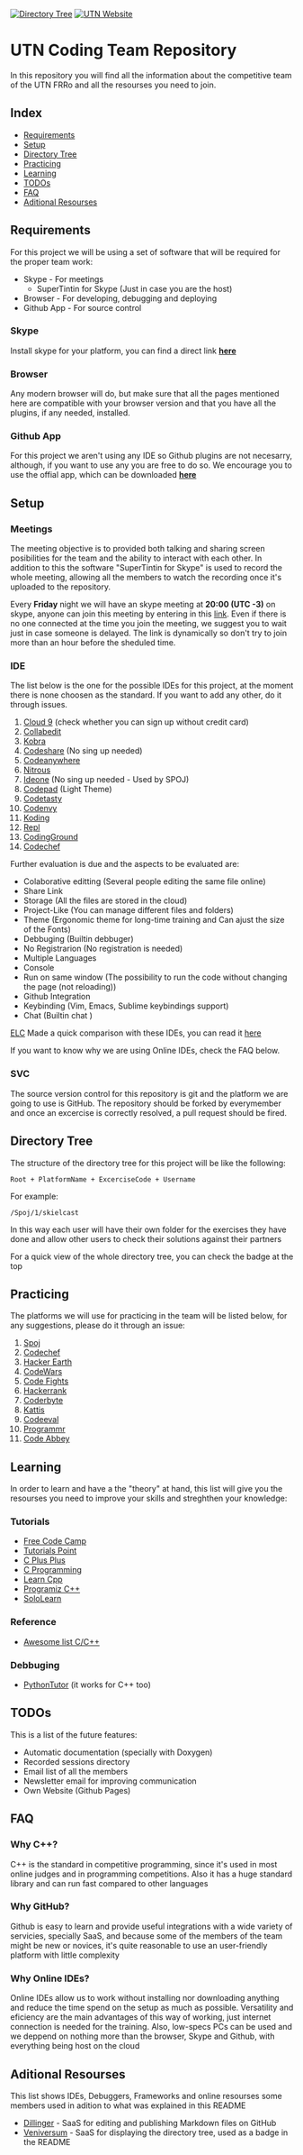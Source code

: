 [![Directory Tree](https://img.shields.io/badge/dic--tree-online-brightgreen.svg)](http://veniversum.me/git-visualizer/?owner=ELC&repo=utn-coding-team)
[![UTN Website](https://img.shields.io/badge/UTN%20Site-Online-blue.svg)](http://www.frro.utn.edu.ar/)

# UTN Coding Team Repository
In this repository you will find all the information about the competitive team of the UTN FRRo and all the resourses you need to join.

## Index
* [Requirements](#requirements)
* [Setup](#setup)
* [Directory Tree](#directory-tree)
* [Practicing](#practicing)
* [Learning](#learning)
* [TODOs](#todos)
* [FAQ](#faq)
* [Aditional Resourses](#aditional-resourses)

## Requirements

For this project we will be using a set of software that will be required for the proper team work:
- Skype - For meetings
    - SuperTintin for Skype  (Just in case you are the host)
- Browser - For developing, debugging and deploying
- Github App - For source control


### Skype
Install skype for your platform, you can find a direct link **[here](https://www.skype.com/es/download-skype/skype-for-computer/)**

### Browser
Any modern browser will do, but make sure that all the pages mentioned here are compatible with your browser version and that you have all the plugins, if any needed, installed.

### Github App
For this project we aren't using any IDE so Github plugins are not necesarry, although, if you want to use any you are free to do so. We encourage you to use the offial app, which can be downloaded **[here](https://desktop.github.com/)**

## Setup

### Meetings
The meeting objective is to provided both talking and sharing screen posibilities for the team and the ability to interact with each other. In addition to this the software "SuperTintin for Skype" is used to record the whole meeting, allowing all the members to watch the recording once it's uploaded to the repository.

Every **Friday** night we will have an skype meeting at **20:00 (UTC -3)** on skype, anyone can join this meeting by entering in this [link](http://bit.do/UTNTraining). Even if there is no one connected at the time you join the meeting, we suggest you to wait just in case someone is delayed. The link is dynamically so don't try to join more than an hour before the sheduled time.

### IDE
The list below is the one for the possible IDEs for this project, at the moment there is none choosen as the standard. If you want to add any other, do it through issues.

1. [Cloud 9](https://c9.io) (check whether you can sign up without credit card)
2. [Collabedit](http://collabedit.com/)
3. [Kobra](https://kobra.io)
4. [Codeshare](https://codeshare.io) (No sing up needed)
5. [Codeanywhere](https://codeanywhere.com)
6. [Nitrous](https://www.nitrous.io)
7. [Ideone](https://ideone.com/) (No sing up needed - Used by SPOJ)
8. [Codepad](https://codepad.co) (Light Theme)
9. [Codetasty](https://codetasty.com)
10. [Codenvy](https://codenvy.io)
11. [Koding](https://koding.com)
12. [Repl](https://repl.it/)
13. [CodingGround](https://www.tutorialspoint.com/codingground.htm)
14. [Codechef](https://www.codechef.com)

Further evaluation is due and the aspects to be evaluated are:
- Colaborative editting (Several people editing the same file online)
- Share Link
- Storage (All the files are stored in the cloud)
- Project-Like (You can manage different files and folders)
- Theme (Ergonomic theme for long-time training and Can ajust the size of the Fonts)
- Debbuging (Builtin debbuger)
- No Registrarion (No registration is needed)
- Multiple Languages
- Console
- Run on same window (The possibility to run the code without changing the page (not reloading))
- Github Integration
- Keybinding (Vim, Emacs, Sublime keybindings support)
- Chat (Builtin chat )

[ELC](https://github.com/ELC) Made a quick comparison with these IDEs, you can read it [here](IDEComparison.md)

If you want to know why we are using Online IDEs, check the FAQ below.

### SVC
The source version control for this repository is git and the platform we are going to use is GitHub. The repository should be forked by everymember and once an excercise is correctly resolved, a pull request should be fired.

## Directory Tree
The structure of the directory tree for this project will be like the following:
```
Root + PlatformName + ExcerciseCode + Username
```

For example:
```
/Spoj/1/skielcast
```

In this way each user will have their own folder for the exercises they have done and allow other users to check their solutions against their partners

For a quick view of the whole directory tree, you can check the badge at the top

## Practicing
The platforms we will use for practicing in the team will be listed below, for any suggestions, please do it through an issue:
1. [Spoj](http://www.spoj.com)
2. [Codechef](https://www.codechef.com/problems/easy/)
3. [Hacker Earth](https://www.hackerearth.com/users/basic-details/)
4. [CodeWars](https://www.codewars.com)
5. [Code Fights](https://codefights.com)
6. [Hackerrank](https://www.hackerrank.com/domains)
7. [Coderbyte](https://coderbyte.com/challenges)
8. [Kattis](https://open.kattis.com/)
9. [Codeeval](https://www.codeeval.com/open_challenges/)
10. [Programmr](http://www.programmr.com/exercises?lang=cpp)
11. [Code Abbey](http://www.codeabbey.com/index/task_list)

## Learning
In order to learn and have a the "theory" at hand, this list will give you the resourses you need to improve your skills and streghthen your knowledge:

### Tutorials
- [Free Code Camp](https://www.freecodecamp.com)
- [Tutorials Point](https://www.tutorialspoint.com/tutorialslibrary.htm)
- [C Plus Plus](http://www.cplusplus.com/doc/tutorial/)
- [C Programming](http://www.cprogramming.com/tutorial.html)
- [Learn Cpp](http://www.learncpp.com/)
- [Programiz C++](http://www.programiz.com/cpp-programming#learn-cpp-tutorial)
- [SoloLearn](https://www.sololearn.com/Course/CPlusPlus/)

### Reference
- [Awesome list C/C++](https://github.com/fffaraz/awesome-cpp)

### Debbuging
- [PythonTutor](http://pythontutor.com/cpp.html#mode=edit) (it works for C++ too)

## TODOs
This is a list of the future features:
- Automatic documentation (specially with Doxygen)
- Recorded sessions directory
- Email list of all the members
- Newsletter email for improving communication
- Own Website (Github Pages)

## FAQ

### Why C++?
C++ is the standard in competitive programming, since it's used in most online judges and in programming competitions. Also it has a huge standard library and can run fast compared to other languages

### Why GitHub?
Github is easy to learn and provide useful integrations with a wide variety of servicies, specially SaaS, and because some of the members of the team might be new or novices, it's quite reasonable to use an user-friendly platform with little complexity

### Why Online IDEs?
Online IDEs allow us to work without installing nor downloading anything and reduce the time spend on the setup as much as possible. Versatility and eficiency are the main advantages of this way of working, just internet connection is needed for the training. Also, low-specs PCs can be used and we deppend on nothing more than the browser, Skype and Github, with everything being host on the cloud

## Aditional Resourses
This list shows IDEs, Debuggers, Frameworks and online resourses some members used in adition to what was explained in this README
* [Dillinger](http://dillinger.io/) - SaaS for editing and publishing Markdown files on GitHub
* [Veniversum](http://veniversum.me/) - SaaS for displaying the directory tree, used as a badge in the README